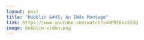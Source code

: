 ```yaml
---
layout: post
title: "Bubblin &#45; An IW4x Montage"
link: https://www.youtube.com/watch?v=NP9IExz2zGQ
image: bubblin-video.png
---
```

